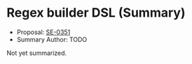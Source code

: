 # Regex builder DSL (Summary)

* Proposal: [SE-0351](https://github.com/apple/swift-evolution/blob/main/proposals/0351-regex-builder.md)
* Summary Author: TODO

Not yet summarized.

